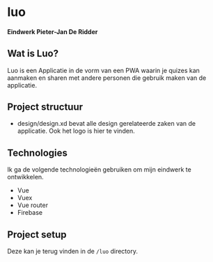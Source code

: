 # luo
#### Eindwerk Pieter-Jan De Ridder

## Wat is Luo?
Luo is een Applicatie in de vorm van een PWA waarin je quizes kan aanmaken en sharen met andere personen die gebruik maken van de applicatie.

## Project structuur
- design/design.xd bevat alle design gerelateerde zaken van de applicatie. Ook het logo is hier te vinden.

## Technologies
Ik ga de volgende technologieën gebruiken om mijn eindwerk te ontwikkelen.
- Vue
- Vuex
- Vue router
- Firebase

## Project setup
Deze kan je terug vinden in de `/luo` directory.